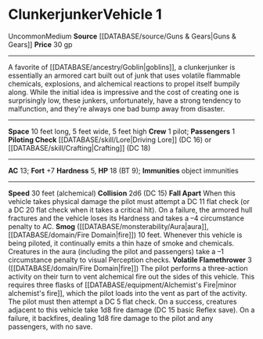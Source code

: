 ﻿---
ac: '13'
burrow_speed: null
climb_speed: null
fly_speed: null
fortitude: '+7'
hardness: '5'
hp: '18'
id: '20'
item_category: Vehicles
land_speed: '30'
level: '1'
max_speed: '30'
name: Clunkerjunker
price: 30 gp
rarity: Uncommon
reflex: null
resistance: null
rus_type_level: null
school: null
size: Medium
source: '[[DATABASE/source/Guns & Gears|Guns & Gears]]'
swim_speed: null
trait:
- '[[DATABASE/trait/Uncommon|Uncommon]]'
type: Vehicle

---
# Clunkerjunker<span class="item-type">Vehicle 1</span>

<span class="trait-uncommon item-trait">Uncommon</span><span class="trait-size item-trait">Medium</span>
**Source** [[DATABASE/source/Guns & Gears|Guns & Gears]]
**Price** 30 gp

---
A favorite of [[DATABASE/ancestry/Goblin|goblins]], a clunkerjunker is essentially an armored cart built out of junk that uses volatile flammable chemicals, explosions, and alchemical reactions to propel itself bumpily along. While the initial idea is impressive and the cost of creating one is surprisingly low, these junkers, unfortunately, have a strong tendency to malfunction, and they're always one bad bump away from disaster.

---
**Space** 10 feet long, 5 feet wide, 5 feet high
**Crew** 1 pilot; **Passengers** 1
**Piloting Check** [[DATABASE/skill/Lore|Driving Lore]] (DC 16) or [[DATABASE/skill/Crafting|Crafting]] (DC 18)

---
**AC** 13; **Fort** +7
**Hardness** 5, **HP** 18 (BT 9); **Immunities** object immunities

---
**Speed** 30 feet (alchemical)
**Collision** 2d6 (DC 15)
**Fall Apart** When this vehicle takes physical damage the pilot must attempt a DC 11 flat check (or a DC 20 flat check when it takes a critical hit). On a failure, the armored hull fractures and the vehicle loses its Hardness and takes a –4 circumstance penalty to AC.
 **Smog** ([[DATABASE/monsterability/Aura|aura]], [[DATABASE/domain/Fire Domain|fire]]) 10 feet. Whenever this vehicle is being piloted, it continually emits a thin haze of smoke and chemicals. Creatures in the aura (including the pilot and passengers) take a –1 circumstance penalty to visual Perception checks.
 **Volatile Flamethrower** <span class="action-icon">3</span> ([[DATABASE/domain/Fire Domain|fire]]) The pilot performs a three-action activity on their turn to vent alchemical fire out the sides of this vehicle. This requires three flasks of [[DATABASE/equipment/Alchemist's Fire|minor alchemist's fire]], which the pilot loads into the vent as part of the activity. The pilot must then attempt a DC 5 flat check. On a success, creatures adjacent to this vehicle take 1d8 fire damage (DC 15 basic Reflex save). On a failure, it backfires, dealing 1d8 fire damage to the pilot and any passengers, with no save.